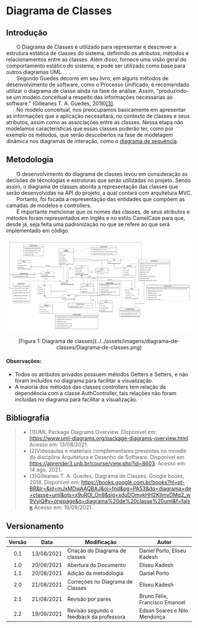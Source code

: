 # Diagrama de Classes
 
## Introdução
 
&emsp;&emsp;O Diagrama de Classes é utilizado para representar e descrever a estrutura estática de classes do sistema, definindo os atributos, métodos e relacionamentos entre as classes. Além disso, fornece uma visão geral do comportamento estático do sistema, e pode ser utilizado como base para outros diagramas UML.<br>
&emsp;&emsp;Segundo Guedes decorre em seu livro, em alguns métodos de desenvolvimento de software, como o Processo Unificado, é recomendado utilizar o diagrama de classe ainda na fase de análise. Assim, "produzindo-se um modelo conceitual a respeito das informações necessárias ao software." (Gilleanes T. A. Guedes, 2018)[[3]](#bibliografia).<br>
&emsp;&emsp;No modelo conceitual, nos preocupamos basicamente em apresentar as informações que a aplicação necessitará, no contexto de classes e seus atributos, assim como as associações entre as classes. Nessa etapa não modelamos características que essas classes poderão ter, como por exemplo os métodos, que serão descobertos na fase de modelagem dinâmica nos diagramas de interação, como o [diagrama de sequência](../modelagem-dinamica/diagrama-de-sequencia.md). 

## Metodologia

&emsp;&emsp;O desenvolvimento do diagrama de classes levou em consideração as decisões de técnologias e estruturas que serão utilizadas no projeto. Sendo assim, o diagrama de classes aborda a representação das classes que serão desenvolvidas na API do projeto, a qual contará com arquitetura MVC.<br>
&emsp;&emsp;Portanto, foi focada a representação das entidades que compõem as camadas de modelos e controllers.<br>
&emsp;&emsp;É importante mencionar que os nomes das classes, de seus atributos e métodos foram representados em Inglês e no estilo CamelCase para que, desde já, seja feita uma padronização no que se refere ao que será implementado em código.

![Diagrama de classes](../../assets/imagens/diagrama-de-classes/Diagrama-de-classes.png)
 
<center>[Figura 1: Diagrama de classes](../../assets/imagens/diagrama-de-classes/Diagrama-de-classes.png)</center>
 
#### **Observações**:<br>
- Todos os atributos privados possuem métodos Getters e Setters, e não foram incluídos no diagrama para facilitar a visualização.
- A maioria dos métodos das classes controllers tem relação de dependência com a classe AuthController, tais relações não foram incluídas no diagrama para facilitar a visualização.
 
## Bibliografia
> - [1]UML Package Diagrams Overview. Disponível em: https://www.uml-diagrams.org/package-diagrams-overview.html. Acesso em: 13/08/2021.
> - [2]Videoaulas e materiais complementares presentes no moodle da disciplina Arquitetura e Desenho de Software. Disponível em <https://aprender3.unb.br/course/view.php?id=8603>. Acesso em: 14 ago. 2021.
> - [3]Gilleanes T. A. Guedes, Diagrama de Classes. Google books, 2018. Disponível em: <https://books.google.com.br/books?hl=pt-BR&lr=&id=mJxMDwAAQBAJ&oi=fnd&pg=PA53&dq=diagrama+de+classe+uml&ots=x9uROl_On9&sig=xduDOmvkHH2KllmvDMq2_w9VyiQ#v=onepage&q=diagrama%20de%20classe%20uml&f=false> Acesso em: 19/09/2021.

## Versionamento
| Versão | Data | Modificação | Autor |
| :-: | -- | -- | -- |
|0.1| 13/08/2021 | Criação do Diagrama de classes              |  Daniel Porto, Eliseu Kadesh  |
|1.0| 20/08/2021 | Abertura do Documento                       |  Eliseu Kadesh |
|1.1| 20/08/2021 | Adição da metodologia                       |  Daniel Porto  |
|2.0| 21/08/2021 | Correções no Diagrama de Classes            |  Eliseu Kadesh |
|2.1| 21/08/2021 | Revisão por pares | Bruno Félix, Francisco Emanoel |
|2.2| 19/09/2021 | Revisão segundo o feedback da professora | Edson Soares e Nilo Mendonça |
